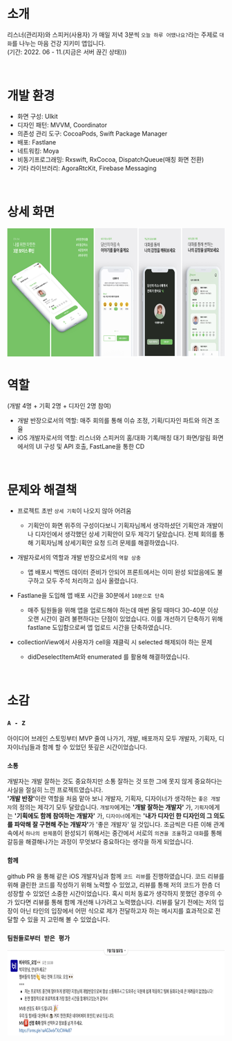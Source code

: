 # 소개

리스너(관리자)와 스피커(사용자) 가 매일 저녁 3분씩 `오늘 하루 어땠나요?`라는 주제로 `대화`를 나누는 마음 건강 지키미 앱입니다. <br/> (기간: 2022. 06 - 11.(지금은 서버 끊긴 상태)))<br/>

<br/>

# 개발 환경
- 화면 구성: UIkit
- 디자인 패턴: MVVM, Coordinator
- 의존성 관리 도구: CocoaPods, Swift Package Manager
- 배포: Fastlane
- 네트워킹: Moya
- 비동기프로그래밍: Rxswift, RxCocoa, DispatchQueue(매칭 화면 전환)
- 기타 라이브러리: AgoraRtcKit, Firebase Messaging

<br/>

# 상세 화면

 <img src = "screenshot_readme.png" width="700" height="300">

# 역할

(개발 4명 + 기획 2명 + 디자인 2명 참여)

- 개발 반장으로서의 역할: 매주 회의를 통해 이슈 조정, 기획/디자인 파트와 의견 조율
- iOS 개발자로서의 역할: 리스너와 스피커의 홈/대화 기록/매칭 대기 화면/알림 화면에서의 UI 구성 및 API 호출, FastLane을 통한 CD

<br/>

# 문제와 해결책

- 프로젝트 초반 `상세 기획`이 나오지 않아 어려움

  - 기획안이 화면 위주의 구성이다보니 기획자님께서 생각하셨던 기획안과 개발이나 디자인에서 생각했던 상세 기획안이 모두 제각기 달랐습니다. 전체 회의를 통해 기획자님께 상세기획안 요청 드려 문제를 해결하였습니다.

- 개발자로서의 역할과 개발 반장으로서의 `역할 상충`

  - 앱 배포시 백엔드 데이터 준비가 안되어 프론트에서는 이미 완성 되었음에도 불구하고 모두 주석 처리하고 심사 올렸습니다.

- Fastlane을 도입해 앱 배포 시간을 30분에서 `10분으로 단축`

  - 매주 팀원들을 위해 앱을 업로드해야 하는데 매번 올릴 때마다 30-40분 이상 오랜 시간이 걸려 불편하다는 단점이 있었습니다. 이를 개선하기 단축하기 위해 fastlane 도입함으로써 앱 업로드 시간을 단축하였습니다.


- collectionView에서 사용자가 cell을 재클릭 시 selected 해제되야 하는 문제 

  - didDeselectItemAt와 enumerated 를 활용해 해결하였습니다.
 

<br/>

# 소감

### `A - Z`

아이디어 브레인 스토밍부터 MVP 줄여 나가기, 개발, 배포까지 모두 개발자, 기획자, 디자이너님들과 함께 할 수 있었던 뜻깊은 시간이었습니다.

### `소통`

개발자는 개발 잘하는 것도 중요하지만 소통 잘하는 것 또한 그에 못지 않게 중요하다는 사실을 절실히 느낀 프로젝트였습니다.<br/>
<b>'개발 반장'</b>이란 역할을 처음 맡아 보니 개발자, 기획자, 디자이너가 생각하는 `좋은 개발자`의 정의는 제각기 모두 달랐습니다. `개발자`에게는 <b>'개발 잘하는 개발자' </b>가, `기획자`에게는 <b>'기획에도 함께 참여하는 개발자'</b> 가, `디자이너`에게는 <b>'내가 디자인 한 디자인의 그 의도를 파악해 잘 구현해 주는 개발자'</b>가 '좋은 개발자' 일 것입니다. 조금씩은 다른 이해 관계 속에서 `하나의 완제품`이 완성되기 위해서는 중간에서 서로의 `의견을 조율`하고 `대화`를 통해 갈등을 해결해나가는 과정이 무엇보다 중요하다는 생각을 하게 되었습니다.

### `함께`

github PR 을 통해 같은 iOS 개발자님과 함께 `코드 리뷰`를 진행하였습니다. 코드 리뷰를 위해 클린한 코드를 작성하기 위해 노력할 수 있었고, 리뷰를 통해 저의 코드가 한층 더 성장할 수 있었던 소중한 시간이었습니다. 혹시 미처 동료가 생각하지 못했던 경우의 수가 있다면 리뷰를 통해 함께 개선해 나가려고 노력했습니다. 리뷰를 달기 전에는 저의 입장이 아닌 타인의 입장에서 어떤 식으로 제가 전달하고자 하는 메시지를 효과적으로 전달할 수 있을 지 고민해 볼 수 있었습니다.<br/>

### `팀원들로부터 받은 평가`

<img src = "praise.png" width="900" height="200">

